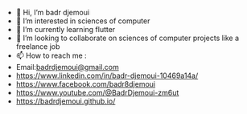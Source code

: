 - 👋 Hi, I’m badr djemoui
- 👀 I’m interested in sciences of computer
- 🌱 I’m currently learning flutter
- 💞️ I’m looking to collaborate on sciences of computer projects like a freelance job
- 📫 How to reach me :
- Email:badrdjemoui@gmail.com
- https://www.linkedin.com/in/badr-djemoui-10469a14a/
-  https://www.facebook.com/badr8djemoui
-  https://www.youtube.com/@BadrDjemoui-zm6ut
-  https://badrdjemoui.github.io/

<!---
badrdjemoui/badrdjemoui is a ✨ special ✨ repository because its `README.md` (this file) appears on your GitHub profile.
You can click the Preview link to take a look at your changes.
--->
